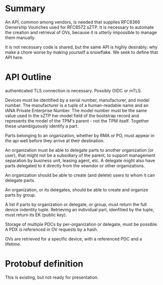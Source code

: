 # Summary
An API, common among vendors, is needed that supplies RFC8366 Ownership
Vounches used for RFC8572 sZTP.  It is necessary to automate the creation
and retrieval of OVs, because it is utterly impossible to manage them
manually.

It is not necessary code is shared, but the same API is highly desirably;
why make a chore worse by making yourself a snowflake.  We seek to define
that API here.

# API Outline
authenticated TLS connection is necessary.  Possibly OIDC or mTLS.

Devices must be identified by a serial number, manufacturer, and model
number.  The manufacturer is a tuple of a human-readable name and an
IANA Private Enterprise Number.  The model number must be the same
value used in the sZTP hw-model field of the bootstrap record and
represents the model of the TPM's parent - not the TPM itself.  Together
these unambiguously identify a part.

Parts belonging to an organization, whether by RMA or PO, must appear
in the api well before they arrive at their destination.

An organization must be able to delegate parts to another organization
(or user), that might not be a subsidiary of the parent, to support
management separation by business unit, leasing agent, etc.  A delegate
might also have parts delegated to it directly from the vewndor or other
organizations.

An organization should be able to create (and delete) users to whom it can
delegate parts.

An organization, or its delegates, should be able to create and organize
parts by group.

A list if parts by organization or delegate, or group, must return the
full device indentity tuple.  Retrieving an individual part, idenfitied
by the tuple, must return its EK (public key).

Storage of multiple PDCs by per-organization or delegate, must be possible.
A PDX is referenced in OV requests by a hash.

OVs are retrieved for a specific device, with a referenced PDC and a
lifetime.

# Protobuf definition
This is existing, but not ready for presentation.
